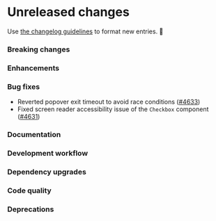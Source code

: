 # Unreleased changes

Use [the changelog guidelines](/documentation/Versioning%20and%20changelog.md) to format new entries. 💜

### Breaking changes

### Enhancements

### Bug fixes

- Reverted popover exit timeout to avoid race conditions ([#4633](https://github.com/Shopify/polaris-react/pull/4633))
- Fixed screen reader accessibility issue of the `Checkbox` component ([#4631](https://github.com/Shopify/polaris-react/pull/4631))

### Documentation

### Development workflow

### Dependency upgrades

### Code quality

### Deprecations
